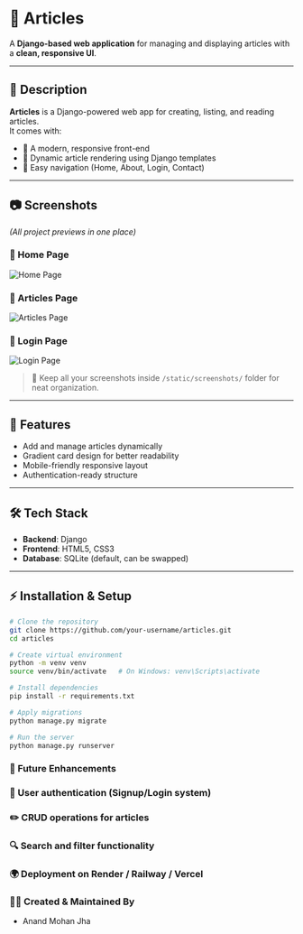 # 📰 Articles

A **Django-based web application** for managing and displaying articles with a **clean, responsive UI**.

---

## 📖 Description
**Articles** is a Django-powered web app for creating, listing, and reading articles.  
It comes with:
- 🎨 A modern, responsive front-end  
- 📑 Dynamic article rendering using Django templates  
- 🔗 Easy navigation (Home, About, Login, Contact)

---

## 📷 Screenshots  
*(All project previews in one place)*  

### 🔹 Home Page
![Home Page](./static/screenshots/home.png)

### 🔹 Articles Page
![Articles Page](./static/screenshots/articles.png)

### 🔹 Login Page
![Login Page](./static/screenshots/login.png)

> 📌 Keep all your screenshots inside `/static/screenshots/` folder for neat organization.  

---

## 🚀 Features
- Add and manage articles dynamically  
- Gradient card design for better readability  
- Mobile-friendly responsive layout  
- Authentication-ready structure  

---

## 🛠️ Tech Stack
- **Backend**: Django  
- **Frontend**: HTML5, CSS3  
- **Database**: SQLite (default, can be swapped)  

---

## ⚡ Installation & Setup

```bash
# Clone the repository
git clone https://github.com/your-username/articles.git
cd articles

# Create virtual environment
python -m venv venv
source venv/bin/activate   # On Windows: venv\Scripts\activate

# Install dependencies
pip install -r requirements.txt

# Apply migrations
python manage.py migrate

# Run the server
python manage.py runserver 
```
### 📌 Future Enhancements
### 🔐 User authentication (Signup/Login system)
### ✏️ CRUD operations for articles
### 🔍 Search and filter functionality
### 🌍 Deployment on Render / Railway / Vercel

### 👨‍💻 Created & Maintained By
- Anand Mohan Jha
